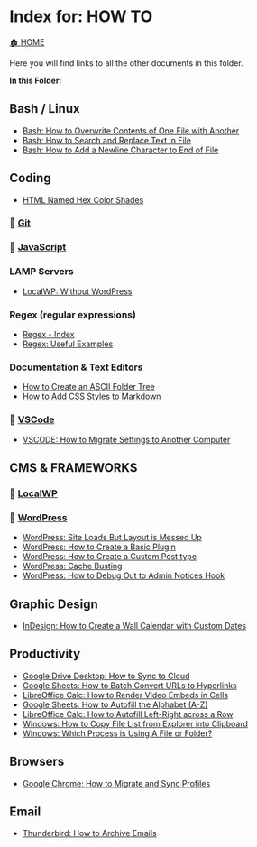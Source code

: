 <link rel="stylesheet" href="../_css/main.css">

# Index for: HOW TO

[🏚️ HOME](../README.md)

<section class="ehw-doc-descr">

Here you will find links to all the other documents in this folder.

</section>

**In this Folder:**

## Bash / Linux

- [Bash: How to Overwrite Contents of One File with Another](/how-to/bash-copy-file-contents.md)
- [Bash: How to Search and Replace Text in File](/how-to/bash-search-replace-file-content.md)
- [Bash: How to Add a Newline Character to End of File](/how-to/bash-append-newline-to-file.md)

## Coding

- [HTML Named Hex Color Shades](/coding/html-hex-colors.md)

### 📂 [Git](/coding/git.md)
### 📂 [JavaScript](/coding/javascript.md)

### LAMP Servers

- [LocalWP: Without WordPress](/how-to/localwp-non-wp-site.md)

### Regex (regular expressions)

- [Regex - Index](/coding/regex.md)
- [Regex: Useful Examples](/how-to/regex-examples.md)

### Documentation & Text Editors

- [How to Create an ASCII Folder Tree](/how-to/create-ascii-folder-tree.md)
- [How to Add CSS Styles to Markdown](/how-to/style-markdown.md)


### 📂 [VSCode](/coding/vscode.md)

- [VSCODE: How to Migrate Settings to Another Computer](/how-to/vscode-migrate-settings.md)

## CMS & FRAMEWORKS

### 📂 [LocalWP](/coding/git.md)

### 📂 [WordPress](/wp/index.md)

- [WordPress: Site Loads But Layout is Messed Up](/how-to/wp-site-missing-css.md)
- [WordPress: How to Create a Basic Plugin](/how-to/wp-create-plugin.md)
- [WordPress: How to Create a Custom Post type](/how-to/wp-create-cpt.md)
- [WordPress: Cache Busting](./wp-cache-busting.md)
- [WordPress: How to Debug Out to Admin Notices Hook](./wp-admin-debug.md)

## Graphic Design

- [InDesign: How to Create a Wall Calendar with Custom Dates](/how-to/indesign-calendar.md)

## Productivity

- [Google Drive Desktop: How to Sync to Cloud](/how-to/gdrive-sync.md)
- [Google Sheets: How to Batch Convert URLs to Hyperlinks](/how-to/gsheets-batch-hyperlinks.md)
- [LibreOffice Calc: How to Render Video Embeds in Cells](/how-to/lo-calc-render-vids.md)
- [Google Sheets: How to Autofill the Alphabet (A-Z)](/how-to/gsheets-autofill-alphabet.md)
- [LibreOffice Calc: How to Autofill Left-Right across a Row](/how-to/lo-calc-autofill-ltr.md)
- [Windows: How to Copy File List from Explorer into Clipboard](/how-to/win-copy-files-clipboard.md)
- [Windows: Which Process is Using A File or Folder?](/how-to/win-process-using-folder.md)

## Browsers

- [Google Chrome: How to Migrate and Sync Profiles](/how-to/chrome-sync-profile.md)

## Email

- [Thunderbird: How to Archive Emails](/how-to/tbird-archive-emails.md)

